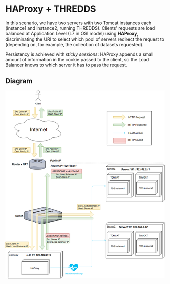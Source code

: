 # HAProxy + THREDDS #

In this scenario, we have two servers with two Tomcat instances each (instance1 and instance2, running THREDDS). 
Clients' requests are load balanced at Application Level (L7 in OSI model) using __HAProxy__, discriminating the URI to select which pool of servers redirect the request to (depending on, for example, the collection of datasets requested).

Persistency is achieved with _sticky sessions_: HAProxy appends a small amount of information in the cookie passed to the client, so the Load Balancer knows to which server it has to pass the request.

## Diagram ##
![Diagram HAProxy](./haproxy_diagram.png)
